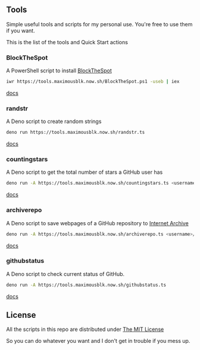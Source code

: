 ## Tools

Simple useful tools and scripts for my personal use. You're free to use them if you want.

This is the list of the tools and Quick Start actions

### BlockTheSpot

A PowerShell script to install [BlockTheSpot](https://github.com/mrpond/BlockTheSpot/)

```bash
iwr https://tools.maximousblk.now.sh/BlockTheSpot.ps1 -useb | iex
```

[docs](/BlockTheSpot)

### randstr

A Deno script to create random strings

```bash
deno run https://tools.maximousblk.now.sh/randstr.ts
```

[docs](/randstr)

### countingstars

A Deno script to get the total number of stars a GitHub user has

```bash
deno run -A https://tools.maximousblk.now.sh/countingstars.ts <username>
```

[docs](/countingstars)

### archiverepo

A Deno script to save webpages of a GitHub repository to [Internet Archive](https://archive.org/)

```bash
deno run -A https://tools.maximousblk.now.sh/archiverepo.ts <username>/<reponame>
```

[docs](/archiverepo)

### githubstatus

A Deno script to check current status of GitHub.

```bash
deno run -A https://tools.maximousblk.now.sh/githubstatus.ts
```

[docs](/githubstatus)

## License

All the scripts in this repo are distributed under [The MIT License](LICENSE)

So you can do whatever you want and I don't get in trouble if you mess up.
